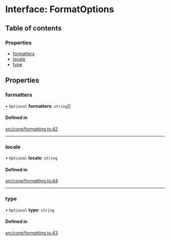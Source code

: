 # Interface: FormatOptions

## Table of contents

### Properties

- [formatters](../wiki/FormatOptions#formatters)
- [locale](../wiki/FormatOptions#locale)
- [type](../wiki/FormatOptions#type)

## Properties

### formatters

• `Optional` **formatters**: `string`[]

#### Defined in

[src/core/formatting.ts:42](https://github.com/decisively-io/interview-sdk/blob/8029f4d7290023e428f90f3a3cf1800390136e51/src/core/formatting.ts#L42)

___

### locale

• `Optional` **locale**: `string`

#### Defined in

[src/core/formatting.ts:44](https://github.com/decisively-io/interview-sdk/blob/8029f4d7290023e428f90f3a3cf1800390136e51/src/core/formatting.ts#L44)

___

### type

• `Optional` **type**: `string`

#### Defined in

[src/core/formatting.ts:43](https://github.com/decisively-io/interview-sdk/blob/8029f4d7290023e428f90f3a3cf1800390136e51/src/core/formatting.ts#L43)
